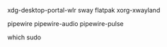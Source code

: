 xdg-desktop-portal-wlr
sway
flatpak
xorg-xwayland

pipewire
pipewire-audio
pipewire-pulse

which
sudo